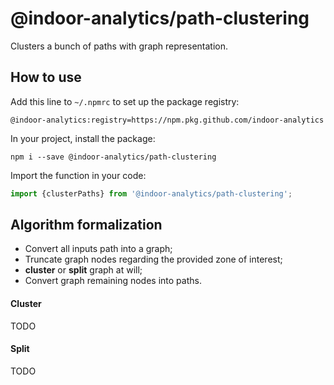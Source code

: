 # @indoor-analytics/path-clustering

Clusters a bunch of paths with graph representation.

## How to use

Add this line to `~/.npmrc` to set up the package registry:
```shell
@indoor-analytics:registry=https://npm.pkg.github.com/indoor-analytics
```

In your project, install the package:
```shell
npm i --save @indoor-analytics/path-clustering
```

Import the function in your code:
```javascript
import {clusterPaths} from '@indoor-analytics/path-clustering';
```


## Algorithm formalization

* Convert all inputs path into a graph;
* Truncate graph nodes regarding the provided zone of interest;
* **cluster** or **split** graph at will;
* Convert graph remaining nodes into paths.

#### Cluster

TODO

#### Split

TODO
